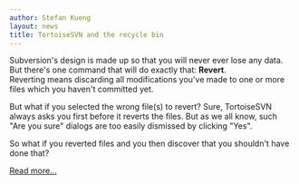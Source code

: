 ```yaml
---
author: Stefan Kueng
layout: news
title: TortoiseSVN and the recycle bin
---
```


Subversion's design is made up so that you will
never ever lose any data. But there's one command
that will do exactly that: **Revert**.  
Reverting means discarding all modifications you've
made to one or more files which you haven't committed
yet.

But what if you selected the wrong file(s) to revert?
Sure, TortoiseSVN always asks you first before it
reverts the files. But as we all know, such "Are you sure"
dialogs are too easily dismissed by clicking "Yes".

So what if you reverted files and you then discover
that you shouldn't have done that?

[Read more...](/recyclebin.html)
